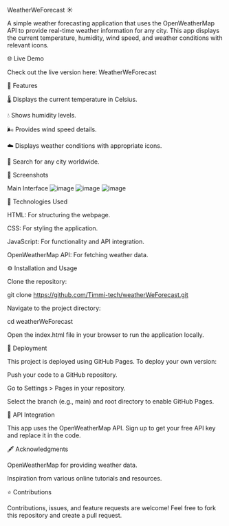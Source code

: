 WeatherWeForecast ☀️

A simple weather forecasting application that uses the OpenWeatherMap API to provide real-time weather information for any city. This app displays the current temperature, humidity, wind speed, and weather conditions with relevant icons.

🌐 Live Demo

Check out the live version here: WeatherWeForecast

🚀 Features

🌡️ Displays the current temperature in Celsius.

💧 Shows humidity levels.

🌬️ Provides wind speed details.

☁️ Displays weather conditions with appropriate icons.

🔎 Search for any city worldwide.

📸 Screenshots

Main Interface
![image](https://github.com/user-attachments/assets/dfada1b7-27b8-4373-9662-5a8855e5e976)
![image](https://github.com/user-attachments/assets/a130cb43-40f3-41cd-b30e-509a1574f307)
![image](https://github.com/user-attachments/assets/100a5256-bd15-41c9-8dbb-da020cfc6f8c)



💪 Technologies Used

HTML: For structuring the webpage.

CSS: For styling the application.

JavaScript: For functionality and API integration.

OpenWeatherMap API: For fetching weather data.

⚙️ Installation and Usage

Clone the repository:

git clone https://github.com/Timmi-tech/weatherWeForecast.git

Navigate to the project directory:

cd weatherWeForecast

Open the index.html file in your browser to run the application locally.

📄 Deployment

This project is deployed using GitHub Pages. To deploy your own version:

Push your code to a GitHub repository.

Go to Settings > Pages in your repository.

Select the branch (e.g., main) and root directory to enable GitHub Pages.

🔗 API Integration

This app uses the OpenWeatherMap API. Sign up to get your free API key and replace it in the code.

🖋️ Acknowledgments

OpenWeatherMap for providing weather data.

Inspiration from various online tutorials and resources.

⭐ Contributions

Contributions, issues, and feature requests are welcome! Feel free to fork this repository and create a pull request.

